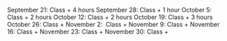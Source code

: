 September 21: Class + 4 hours 
September 28: Class + 1 hour
October 5:  Class + 2 hours
October 12:  Class + 2 hours
October 19:  Class + 3 hours
October 26: Class + 
November 2:  Class +
November 9:  Class +
November 16:  Class +
November 23: Class +
November 30: Class +